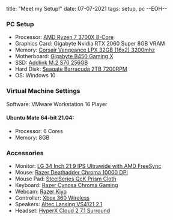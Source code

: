 title: "Meet my Setup!"
date: 07-07-2021
tags: setup, pc
--EOH--

### PC Setup
- Processor: [AMD Ryzen 7 3700X 8-Core](https://www.amazon.com/AMD-Ryzen-3700X-16-Thread-Processor/dp/B07SXMZLPK)
- Graphics Card: Gigabyte Nvidia RTX 2060 Super 8GB VRAM
- Memory: [Corsair Vengeance LPX 32GB (16x2) 3200mhz](https://www.corsair.com/us/en/Categories/Products/Memory/VENGEANCE-LPX/p/CMK32GX4M2B3200C16)
- Motherboard: [Gigabyte B450 Gaming X](https://www.gigabyte.com/il/Motherboard/B450-Gaming-X-rev-1x#kf)
- SSD: [Addlink M.2 S70 256GB](https://www.amazon.com/addlink-256GB-Gen3x4-Solid-State/dp/B07F8TVSLT)
- Hard Disk: [Seagate Barracuda 2TB 7200RPM](https://www.amazon.com/Seagate-BarraCuda-Internal-Drive-3-5-Inch/dp/B07H2RR55Q/ref=sr_1_4?dchild=1&keywords=seagate+2tb&qid=1625729015&sr=8-4)
- OS: Windows 10

### Virtual Machine Settings
Software: VMware Workstation 16 Player
#### Ubuntu Mate 64-bit 21.04:
- Processor: 6 Cores
- Memory: 8GB

### Accessories
- Monitor: [LG 34 Inch 21:9 IPS Ultrawide with AMD FreeSync](https://www.amazon.com/LG-34UC79G-B-34-Inch-21-UltraWide/dp/B01LW5CGIS)
- Mouse: [Razer Deathadder Chroma 10000 DPI](https://www.amazon.com/Razer-DeathAdder-Chroma-Multi-Color-Comfortable/dp/B00MYTSDU4)
- Mouse Pad: [SteelSeries QcK Prism Cloth](https://www.amazon.com/SteelSeries-QcK-Prism-Cloth-lighting-mac/dp/B07K2J7K8Q/ref=sr_1_4?dchild=1&keywords=steelseries+prism&qid=1625729562&sr=8-4)
- Keyboard: [Razer Cynosa Chroma Gaming](https://www.amazon.com/Razer-Cynosa-Chroma-Gaming-Keyboard/dp/B075KMZ4MX/ref=sr_1_2?dchild=1&keywords=Razer+Cynosa+Chroma&qid=1625729606&sr=8-2)
- Webcam: [Razer Kiyo](https://www.amazon.com/Razer-Kiyo-Streaming-Webcam-Built/dp/B075N1BYWB/ref=sr_1_3?dchild=1&keywords=Razer+Kiyo&qid=1625729647&sr=8-3)
- Controller: [Xbox 360 Wireless](https://www.amazon.com/Xbox-360-Wireless-Controller-Glossy-microsoft/dp/B003ZSP0WW)
- Speakers: [Altec Lansing VS4121 2.1](https://www.amazon.com/Altec-Lansing-VS4121-Computer-Speaker/dp/B0000C20XD)
- Headset: [HyperX Cloud 2 7.1 Surround](https://www.amazon.com/HyperX-Cloud-Gaming-Headset-KHX-HSCP-RD/dp/B00SAYCXWG/ref=sr_1_1_sspa?dchild=1&keywords=steelseries+hyperx+cloud+2&qid=1625729960&sr=8-1-spons&psc=1&spLa=ZW5jcnlwdGVkUXVhbGlmaWVyPUExUDVYUDZEUFJMTlVTJmVuY3J5cHRlZElkPUEwNTExODQ0M0ozRTFHWDlXQkM2MSZlbmNyeXB0ZWRBZElkPUEwOTg1NTE0MUQ1UEsxTTRROFowUyZ3aWRnZXROYW1lPXNwX2F0ZiZhY3Rpb249Y2xpY2tSZWRpcmVjdCZkb05vdExvZ0NsaWNrPXRydWU=)
